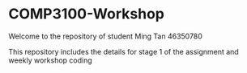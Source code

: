 # COMP3100-Workshop

Welcome to the repository of student Ming Tan 46350780

This repository includes the details for stage 1 of the assignment and weekly workshop coding 
